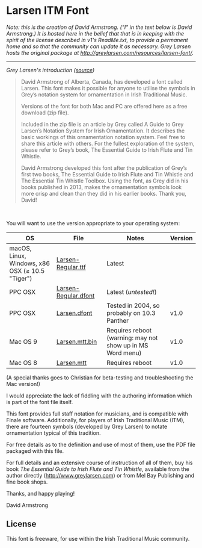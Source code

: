 # Larsen ITM Font

_Note: this is the creation of David Armstrong. ("I" in the text below is David Armstrong.) It is hosted here in the belief that that is in keeping with the spirit of the license described in v1's ReadMe.txt, to provide a permanent home and so that the community can update it as necessary. Grey Larsen hosts the original package at <http://greylarsen.com/resources/larsen-font/>._

---

_Grey Larsen's introduction ([source](http://greylarsen.com/resources/larsen-font/))_

> David Armstrong of Alberta, Canada, has developed a font called Larsen. This font makes it possible for anyone to utilise the symbols in Grey’s notation system for ornamentation in Irish Traditional Music.
>
> Versions of the font for both Mac and PC are offered here as a free download (zip file).
>
> Included in the zip file is an article by Grey called A Guide to Grey Larsen’s Notation System for Irish Ornamentation. It describes the basic workings of this ornamentation notation system. Feel free to share this article with others. For the fullest exploration of the system, please refer to Grey’s book, The Essential Guide to Irish Flute and Tin Whistle.
>
> David Armstrong developed this font after the publication of Grey’s first two books, The Essential Guide to Irish Flute and Tin Whistle and The Essential Tin Whistle Toolbox. Using the font, as Grey did in his books published in 2013, makes the ornamentation symbols look more crisp and clean than they did in his earlier books. Thank you, David!

&nbsp;

You will want to use the version appropriate to your operating system:

OS | File | Notes | Version
---|---|---|---
macOS, <br> Linux, <br> Windows, x86 OSX (≥ 10.5 "Tiger") | [Larsen-Regular.ttf](Larsen-Regular.ttf) | Latest
PPC OSX | [Larsen-Regular.dfont](Larsen-Regular.dfont) | Latest (_untested!_)
PPC OSX | [Larsen.dfont](Larsen.dfont) | Tested in 2004, so probably on 10.3 Panther | v1.0
Mac OS 9 | [Larsen.mtt.bin](Larsen.mtt.bin) | Requires reboot (warning: may not show up in MS Word menu) | v1.0
Mac OS 8 | [Larsen.mtt](Larsen.mtt) | Requires reboot | v1.0

(A special thanks goes to Christian for beta-testing and troubleshooting the Mac version!)

I would appreciate the lack of fiddling with the authoring information which is part of the font file itself.

This font provides full staff notation for musicians, and is compatible with Finale software. Additionally, for players of Irish Traditional Music (ITM), there are fourteen symbols (developed by Grey Larsen) to notate ornamentation typical of this tradition.

For free details as to the definition and use of most of them, use the PDF file packaged with this file.

For full details and an extensive course of instruction of all of them, buy his book _The Essential Guide to Irish Flute and Tin Whistle_, available from the author directly (<http://www.greylarsen.com>) or from Mel Bay Publishing and fine book shops.

Thanks, and happy playing!

David Armstrong

## License

This font is freeware, for use within the Irish Traditional Music community.
